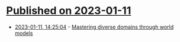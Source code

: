 # [Published on 2023-01-11](index.md)

* [2023-01-11, 14:25:04](https://news.ycombinator.com/item?id=34338777) - [Mastering diverse domains through world models](https://arxiv.org/abs/2301.04104)
